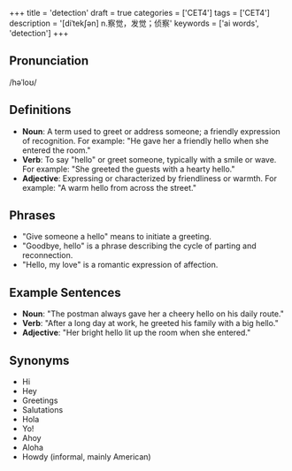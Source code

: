 +++
title = 'detection'
draft = true
categories = ['CET4']
tags = ['CET4']
description = '[diˈtek∫ən] n.察觉，发觉；侦察'
keywords = ['ai words', 'detection']
+++

## Pronunciation
/həˈloʊ/

## Definitions
- **Noun**: A term used to greet or address someone; a friendly expression of recognition. For example: "He gave her a friendly hello when she entered the room."
- **Verb**: To say "hello" or greet someone, typically with a smile or wave. For example: "She greeted the guests with a hearty hello."
- **Adjective**: Expressing or characterized by friendliness or warmth. For example: "A warm hello from across the street."

## Phrases
- "Give someone a hello" means to initiate a greeting.
- "Goodbye, hello" is a phrase describing the cycle of parting and reconnection.
- "Hello, my love" is a romantic expression of affection.

## Example Sentences
- **Noun**: "The postman always gave her a cheery hello on his daily route."
- **Verb**: "After a long day at work, he greeted his family with a big hello."
- **Adjective**: "Her bright hello lit up the room when she entered."

## Synonyms
- Hi
- Hey
- Greetings
- Salutations
- Hola
- Yo!
- Ahoy
- Aloha
- Howdy (informal, mainly American)
